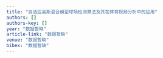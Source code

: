 ```yaml
---
title: "自适应高斯混合模型球场检测算法及其在体育视频分析中的应用"
authors: []
authors-key: []
year: "数据暂缺"
article-link: "数据暂缺"
venue: "数据暂缺"
bibex: "数据暂缺"
---
```

